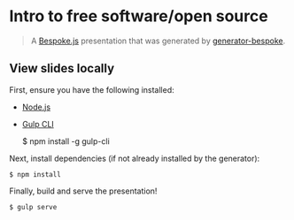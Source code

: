 # Intro to free software/open source

> A [Bespoke.js](http://markdalgleish.com/projects/bespoke.js) presentation that was generated by [generator-bespoke](https://github.com/markdalgleish/generator-bespoke).

## View slides locally

First, ensure you have the following installed:

* [Node.js](http://nodejs.org)
* [Gulp CLI](http://gulpjs.com)

    $ npm install -g gulp-cli


Next, install dependencies (if not already installed by the generator):

    $ npm install

Finally, build and serve the presentation!

    $ gulp serve
